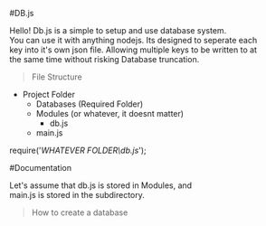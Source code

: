 #DB.js

  Hello! Db.js is a simple to setup and use database system.<br>
You can use it with anything nodejs. Its designed to seperate each<br>
key into it's own json file. Allowing multiple keys to be written to at<br>
the same time without risking Database truncation.

>File Structure

* Project Folder
  - Databases (Required Folder)
  - Modules (or whatever, it doesnt matter)
    - db.js
  - main.js
  
require('*WHATEVER FOLDER\db.js*');
  
#Documentation

  Let's assume that db.js is stored in Modules, and <br>
main.js is stored in the subdirectory.

>How to create a database

  
